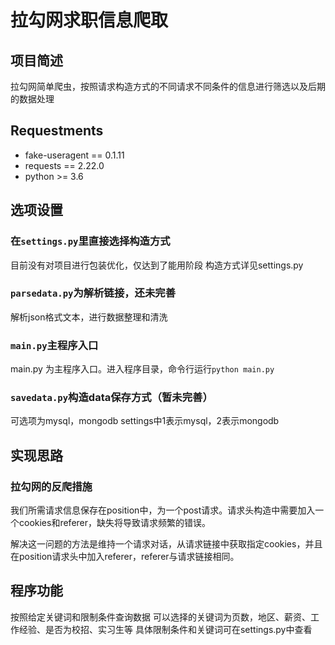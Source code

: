 # 拉勾网求职信息爬取

## 项目简述

拉勾网简单爬虫，按照请求构造方式的不同请求不同条件的信息进行筛选以及后期的数据处理

## Requestments

- fake-useragent == 0.1.11
- requests == 2.22.0
- python >= 3.6

## 选项设置

### 在`settings.py`里直接选择构造方式

目前没有对项目进行包装优化，仅达到了能用阶段
构造方式详见settings.py

### `parsedata.py`为解析链接，还未完善

解析json格式文本，进行数据整理和清洗

### `main.py`主程序入口

main.py 为主程序入口。进入程序目录，命令行运行`python main.py`

### `savedata.py`构造data保存方式（暂未完善）

可选项为mysql，mongodb
settings中1表示mysql，2表示mongodb

## 实现思路

### 拉勾网的反爬措施

我们所需请求信息保存在position中，为一个post请求。请求头构造中需要加入一个cookies和referer，缺失将导致请求频繁的错误。

解决这一问题的方法是维持一个请求对话，从请求链接中获取指定cookies，并且在position请求头中加入referer，referer与请求链接相同。

## 程序功能

按照给定关键词和限制条件查询数据
可以选择的关键词为页数，地区、薪资、工作经验、是否为校招、实习生等
具体限制条件和关键词可在settings.py中查看


